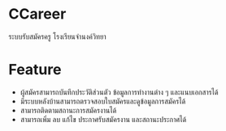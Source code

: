 # CCareer
ระบบรับสมัครครู โรงเรียนจำนงค์วิทยา

# Feature
- ผู้สมัครสามารถบันทึกประวัติส่วนตัว ข้อมูลการทำงานต่าง ๆ และแนบเอกสารได้
- มีระบบหลังบ้านสามารถตรวจสอบใบสมัครและดูข้อมูลการสมัครได้
- สามารถติดตามสถานะการสมัครงานได้
- สามารถเพิ่ม ลบ แก้ไข ประกาศรับสมัครงาน และสถานะประกาศได้
